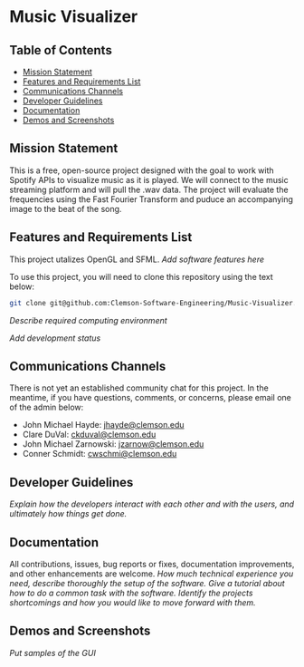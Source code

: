 # Music Visualizer

## Table of Contents
- [Mission Statement](#mission-statement)
- [Features and Requirements List](#features-and-requirements-list)
- [Communications Channels](#communications-channels)
- [Developer Guidelines](#developer-guidelines)
- [Documentation](#documentation)
- [Demos and Screenshots](#demos-and-screenshots)

## Mission Statement
This is a free, open-source project designed with the goal to work with Spotify APIs to visualize music as it is played. We will connect to the music streaming platform and will pull the .wav data. The project will evaluate the frequencies using the Fast Fourier Transform and puduce an accompanying image to the beat of the song. 

## Features and Requirements List
This project utalizes OpenGL and SFML. *Add software features here*

To use this project, you will need to clone this repository using the text below: 

```sh
git clone git@github.com:Clemson-Software-Engineering/Music-Visualizer.git
```

*Describe required computing environment*

*Add development status*

## Communications Channels
There is not yet an established community chat for this project. In the meantime, if you have questions, comments, or concerns, please email one of the admin below: 
- John Michael Hayde: jhayde@clemson.edu
- Clare DuVal: ckduval@clemson.edu
- John Michael Zarnowski: jzarnow@clemson.edu
- Conner Schmidt: cwschmi@clemson.edu

## Developer Guidelines
*Explain how the developers interact with each other and with the users, and ultimately how things get done.*

## Documentation
All contributions, issues, bug reports or fixes, documentation improvements, and other enhancements are welcome. 
*How much technical experience you need, describe thoroughly the setup of the software. Give a tutorial about how to do a common task with the software. Identify the projects shortcomings and how you would like to move forward with them.*

## Demos and Screenshots
*Put samples of the GUI*